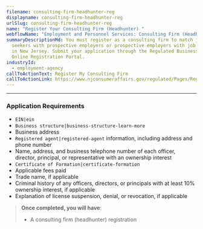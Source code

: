 ```yaml
---
filename: consulting-firm-headhunter-reg
displayname: consulting-firm-headhunter-reg
urlSlug: consulting-firm-headhunter-reg
name: "Register Your Consulting Firm (Headhunter) "
webflowName: "Employment and Personnel Services: Consulting Firm (Headhunter)"
summaryDescriptionMd: You must register as a consulting firm to match job
  seekers with prospective employers or prospective employers with job seekers
  in New Jersey. Submit your application through the Regulated Business (RGB)
  Online Registration Portal.
industryId:
  - employment-agency
callToActionText: Register My Consulting Firm
callToActionLink: https://www.njconsumeraffairs.gov/regulated/Pages/Regulated-Business-Online-Registration.aspx
---
```

___
### Application Requirements

- `EIN|ein` 
- `Business structure|business-structure-learn-more`
- Business address
- `Registered agent|registered-agent` information, including address and phone number
- Name, address, and business telephone number of each officer, director, principal, or representative with an ownership interest
- `Certificate of Formation|certificate-formation`
- Applicable fees paid
- Trade name, if applicable
- Criminal history of any officers, directors, or principals with at least 10% ownership interest, if applicable
- Explanation of license suspension, denial, or revocation, if applicable


> **Once completed, you will have**:
>
>* A consulting firm (headhunter) registration